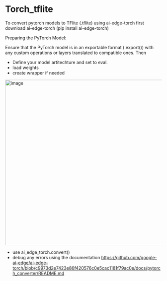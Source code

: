 # Torch_tflite


To convert pytorch models to TFlite (.tflite) using ai-edge-torch first download ai-edge-torch (pip install ai-edge-torch)

Preparing the PyTorch Model:

Ensure that the PyTorch model is in an exportable format  (.export()) with any custom operations or layers translated to compatible ones. 
Then

- Define your model artitechture and set to eval. 
- load weights
- create wrapper if needed 
<img width="533" alt="image" src="https://github.com/user-attachments/assets/e5c29f79-580c-474e-b742-4ec1dacff318">

- use ai_edge_torch.convert()
- debug any errors using the documentation https://github.com/google-ai-edge/ai-edge-torch/blob/c9973d2e7423e86f420576c0e5cac1181f79ac0e/docs/pytorch_converter/README.md
